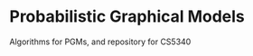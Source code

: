 Probabilistic Graphical Models
==============================
Algorithms for PGMs, and repository for CS5340
